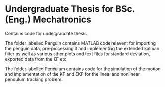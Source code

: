 # Undergraduate Thesis for BSc. (Eng.) Mechatronics
Contains code for undergraudate thesis.

The folder labelled Penguin contains MATLAB code relevent for importing the penguin data, pre-processing it and implementing the extended kalman filter as well as various other plots and text files for standard deviation, exported data from the KF etc.

The folder labelled Pendulum contains code for the simulation of the motion and implementation of the KF and EKF for the linear and nonlinear pendulum tracking problem.


